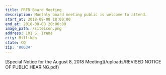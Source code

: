 ```yaml
---
title: FRFR Board Meeting
description: Monthly board meeting public is welcome to attend.
start_at: 2018-08-08 18:00:00
end_at: 2018-08-08 20:00:00
image_path: /siteicon.png
address: 101 S. Irene
city: Milliken
state: CO
zip: '80634'
---
```


[Special Notice for the August 8, 2018 Meeting](/uploads/REVISED NOTICE OF PUBLIC HEARING.pdf)